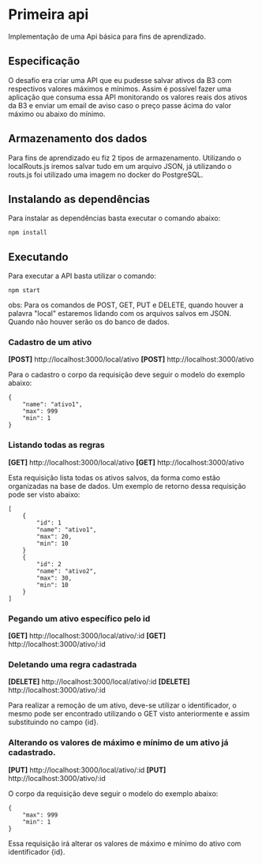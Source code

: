 # Primeira api

Implementação de uma Api básica para fins de aprendizado.

## Especificação

O desafio era criar uma API que eu pudesse salvar ativos da B3 com respectivos valores máximos e mínimos. Assim é possível fazer uma aplicação que consuma essa API monitorando os valores reais dos ativos da B3 e enviar um email de aviso caso o preço passe ácima do valor máximo ou abaixo do mínimo.

## Armazenamento dos dados

Para fins de aprendizado eu fiz 2 tipos de armazenamento. Utilizando o localRouts.js iremos salvar tudo em um arquivo JSON, já utilizando o routs.js foi utilizado uma imagem no docker do PostgreSQL.

## Instalando as dependências

Para instalar as dependências basta executar o comando abaixo:

```
npm install
```

## Executando

Para executar a API basta utilizar o comando:

```
npm start
```

obs: Para os comandos de POST, GET, PUT e DELETE, quando houver a palavra "local" estaremos lidando com os arquivos salvos em JSON. Quando não houver serão os do banco de dados.

### Cadastro de um ativo

**[POST]** http://localhost:3000/local/ativo
**[POST]** http://localhost:3000/ativo

Para o cadastro o corpo da requisição deve seguir o modelo do exemplo abaixo:

```
{
    "name": "ativo1",
    "max": 999
    "min": 1
}
```

### Listando todas as regras 

**[GET]** http://localhost:3000/local/ativo
**[GET]** http://localhost:3000/ativo

Esta requisição lista todas os ativos salvos, da forma como estão organizadas na base de dados. Um exemplo de retorno dessa requisição pode ser visto abaixo:

```
[
    {
        "id": 1
        "name": "ativo1",
        "max": 20,
        "min": 10
    }
    {
        "id": 2
        "name": "ativo2",
        "max": 30,
        "min": 10
    }
]

```

### Pegando um ativo específico pelo id

**[GET]** http://localhost:3000/local/ativo/:id
**[GET]** http://localhost:3000/ativo/:id

### Deletando uma regra cadastrada

**[DELETE]** http://localhost:3000/local/ativo/:id
**[DELETE]** http://localhost:3000/ativo/:id


Para realizar a remoção de um ativo, deve-se utilizar o identificador, o mesmo pode ser encontrado utilizando o GET visto anteriormente e assim substituindo no campo {id}.

### Alterando os valores de máximo e mínimo de um ativo já cadastrado.

**[PUT]** http://localhost:3000/local/ativo/:id
**[PUT]** http://localhost:3000/ativo/:id

O corpo da requisição deve seguir o modelo do exemplo abaixo:

```
{
    "max": 999
    "min": 1
}
```

Essa requisição irá alterar os valores de máximo e mínimo do ativo com identificador {id}.
